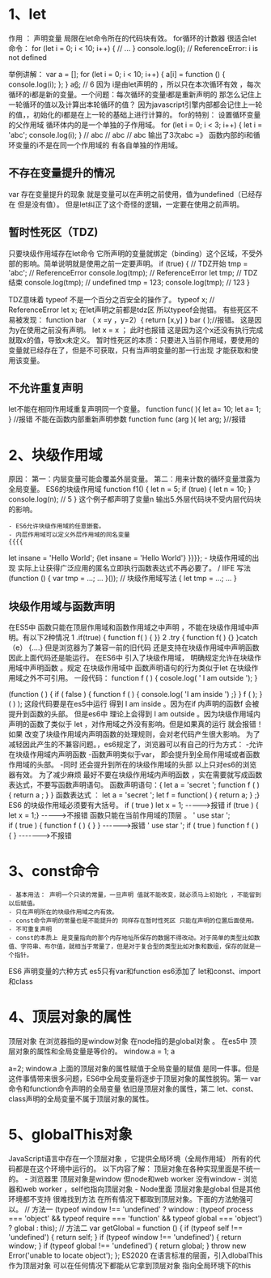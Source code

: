 # 1、let
作用 ： 声明变量 局限在let命令所在的代码块有效。
for循环的计数器 很适合let命令：
for (let i = 0; i < 10; i++) {
  // ...
}
console.log(i);
// ReferenceError: i is not defined

举例讲解：
var a = [];
for (let i = 0; i < 10; i++) {
  a[i] = function () {
    console.log(i);
  };
}
a[6](); // 6
因为 i是由let声明的 ，所以只在本次循环有效 ，每次循环的i都是新的变量。一个问题：每次循环的变量i都是重新声明的 那怎么记住上一轮循环的值以及计算出本轮循环的值？ 因为javascript引擎内部都会记住上一轮的值，，初始化的i都是在上一轮的基础上进行计算的。
for的特别： 设置循环变量的父作用域 循环体内的是一个单独的子作用域。
for (let i = 0; i < 3; i++) {
  let i = 'abc';
  console.log(i);
}
// abc
// abc
// abc
输出了3次abc =》 函数内部的i和循环变量的i不是在同一个作用域的 有各自单独的作用域。

## 不存在变量提升的情况
var 存在变量提升的现象 就是变量可以在声明之前使用，值为undefined（已经存在 但是没有值）。
但是let纠正了这个奇怪的逻辑，一定要在使用之前声明。

## 暂时性死区（TDZ)
只要块级作用域存在let命令 它所声明的变量就绑定（binding）这个区域，不受外部的影响。简单说明就是使用之前一定要声明。
if (true) {
  // TDZ开始
  tmp = 'abc'; // ReferenceError
  console.log(tmp); // ReferenceError
let tmp; // TDZ结束
  console.log(tmp); // undefined
tmp = 123;
  console.log(tmp); // 123
}

TDZ意味着 typeof 不是一个百分之百安全的操作了。
typeof x; // ReferenceError
let x;
在let声明之前都是tdz区 所以typeof会抛错。
有些死区不易被发现：
function bar （ x =y ，y=2）{
   return [x,y]
}
bar ( );//报错。
这是因为y在使用之前没有声明。
let x = x ；
此时也报错 这是因为这个x还没有执行完成就取x的值，导致x未定义。
暂时性死区的本质：只要进入当前作用域，要使用的变量就已经存在了，但是不可获取，只有当声明变量的那一行出现 才能获取和使用该变量。

## 不允许重复声明
let不能在相同作用域重复声明同一个变量。
function func( ){
let a= 10;
let a= 1;
} //报错
不能在函数内部重新声明参数
function func (arg ){
let arg;
}//报错

# 2、块级作用域
原因：
第一：内层变量可能会覆盖外层变量。
第二：用来计数的循环变量泄露为全局变量。
ES6的块级作用域
function f1() {
  let n = 5;
  if (true) {
    let n = 10;
  }
  console.log(n); // 5
}
这个例子都声明了变量n 输出5.外层代码块不受内层代码块的影响。

	- ES6允许块级作用域的任意嵌套。
	- 内层作用域可以定义外层作用域的同名变量
	{{{{
  let insane = 'Hello World';
  {let insane = 'Hello World'}
}}}};
	- 块级作用域的出现 实际上让获得广泛应用的匿名立即执行函数表达式不再必要了。
	/ IIFE 写法
(function () {
  var tmp = ...;
  ...
}());
	// 块级作用域写法
{
  let tmp = ...;
  ...
}
	
	
## 块级作用域与函数声明
在ES5中 函数只能在顶层作用域和函数作用域之中声明 ，不能在块级作用域中声明。有以下2种情况
1 .if(true) { function f( ) { }}
2 .try { function f( ) {}  }catch（e） {….}
但是浏览器为了兼容一前的旧代码 还是支持在块级作用域中声明函数 因此上面代码还是能运行。
在ES6中 引入了块级作用域， 明确规定允许在块级作用域中声明函数 。规定 在块级作用域中 函数声明语句的行为类似于let 在块级作用域之外不可引用。
一段代码：
function f ( ) { cosole.log( ' I am outside '); }

(function ( ) {
  if ( false ) {
    function f ( ) { console.log( 'I am inside ') ;}
}
f ( );
} ( ) );
这段代码要是在es5中运行 得到 I am inside 。因为在if 内声明的函数f 会被提升到函数的头部。
但是es6中 理论上会得到 I am outside 。因为块级作用域内声明的函数了类似于 let ，对作用域之外没有影响。但是如果真的运行 就会报错！
如果 改变了块级作用域内声明函数的处理规则，会对老代码产生很大影响。
为了减轻因此产生的不兼容问题。，es6规定了，浏览器可以有自己的行为方式：
    -允许在块级作用域内声明函数
    -函数声明类似于var， 即会提升到全局作用域或者函数作用域的头部。
    -同时 还会提升到所在的块级作用域的头部
以上只对es6的浏览器有效。
为了减少麻烦 最好不要在块级作用域内声明函数 ，实在需要就写成函数表达式，不要写函数声明语句。
函数声明语句：{ let a = 'secret '; function f ( ) {  return a ; } }
函数表达式  ： let a = 'secret '; let f = function( ) { return a; } ;}
ES6 的块级作用域必须要有大括号。
if ( true ) let x = 1;  ----->报错
if (true ) { let x = 1;}  ----->不报错
函数只能在当前作用域的顶层 。
' use star ';  
if ( true ) { function f ( ) { } } ------>报错
' use star ';
if ( true ) function f ( ) { } ------->不报错

# 3、const命令
	- 基本用法： 声明一个只读的常量，一旦声明 值就不能改变，就必须马上初始化 ，不能留到以后赋值。
	- 只在声明所在的块级作用域之内有效。
	- const命令声明的常量也是不能提升的 同样存在暂时性死区 只能在声明的位置后面使用。
	- 不可重复声明
	- const的本质上 是变量指向的那个内存地址所保存的数据不得改动。对于简单的类型比如数值、字符串、布尔值，就相当于常量了，但是对于复合型的类型比如对象和数组，保存的就是一个指针。
ES6 声明变量的六种方式
  es5只有var和function es6添加了 let和const、import和class

# 4、顶层对象的属性
顶层对象 在浏览器指的是window对象 在node指的是global对象 。
在es5中 顶层对象的属性和全局变量是等价的。
window.a = 1;
a

a=2;
window.a
上面的顶层对象的属性赋值于全局变量的赋值 是同一件事。但是这件事情带来很多问题，ES6中全局变量将逐步于顶层对象的属性脱钩。第一 var命令和function命令声明的全局变量 依旧是顶层对象的属性，第二 let、const、class声明的全局变量不属于顶层对象的属性。

# 5、globalThis对象
JavaScript语言中存在一个顶层对象 ，它提供全局环境（全局作用域） 所有的代码都是在这个环境中运行的。
以下内容了解：
顶层对象在各种实现里面是不统一的。
	- 浏览器里 顶层对象是window 但node和web worker 没有window
	- 浏览器和web worker  ，self也指向顶层对象 
	- Node里面 顶层对象是global 但是其他环境都不支持
很难找到方法 在所有情况下都取到顶层对象。下面的方法勉强可以。
// 方法一
(typeof window !== 'undefined'
   ? window
   : (typeof process === 'object' &&
      typeof require === 'function' &&
      typeof global === 'object')
     ? global
     : this);
// 方法二
var getGlobal = function () {
  if (typeof self !== 'undefined') { return self; }
  if (typeof window !== 'undefined') { return window; }
  if (typeof global !== 'undefined') { return global; }
  throw new Error('unable to locate object');
};
ES2020 在语言标准的层面，引入dlobalThis作为顶层对象 可以在任何情况下都能从它拿到顶层对象 指向全局环境下的this
